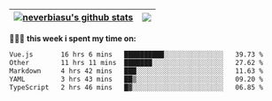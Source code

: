 | <a href="https://github.com/neverbiasu"><img align="center" src="https://github-readme-stats.vercel.app/api?username=neverbiasu&theme=dracula&show_icons=true&hide_border=true&count_private=true" alt="neverbiasu's github stats" /></a> | <a href="https://github.com/neverbiasu"><img align="center" src="https://github-readme-stats.vercel.app/api/top-langs/?username=neverbiasu&theme=dracula&show_icons=true&hide_border=true&layout=compact" /></a> |
| ------------- | ------------- |

👨🏾‍💻 **this week i spent my time on:**
<!--START_SECTION:waka-->

```txt
Vue.js       16 hrs 6 mins   ██████████░░░░░░░░░░░░░░░   39.73 %
Other        11 hrs 11 mins  ███████░░░░░░░░░░░░░░░░░░   27.62 %
Markdown     4 hrs 42 mins   ███░░░░░░░░░░░░░░░░░░░░░░   11.63 %
YAML         3 hrs 43 mins   ██▒░░░░░░░░░░░░░░░░░░░░░░   09.20 %
TypeScript   2 hrs 46 mins   █▓░░░░░░░░░░░░░░░░░░░░░░░   06.85 %
```

<!--END_SECTION:waka-->
